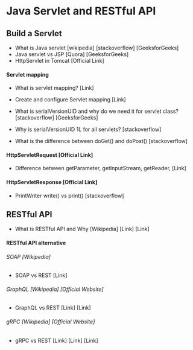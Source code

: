# Java Servlet and RESTful API
## Build a Servlet
- What is Java servlet [wikipedia] [stackoverflow] [GeeksforGeeks]
- Java servlet vs JSP [Quora] [GeeksforGeeks]
- HttpServlet in Tomcat [Official Link]

#### Servlet mapping
- What is servlet mapping? [Link]
- Create and configure Servlet mapping [Link]

- What is serialVersionUID and why do we need it for servlet class? [stackoverflow] [GeeksforGeeks]
- Why is serialVersionUID 1L for all servlets? [stackoverflow]
- What is the difference between doGet() and doPost() [stackoverflow]
#### HttpServletRequest [Official Link]
- Difference between getParameter, getInputStream, getReader, [Link]
#### HttpServletResponse [Official Link]
- PrintWriter write() vs print() [stackoverflow]

## RESTful API
- What is RESTful API and Why [Wikipedia] [Link] [Link]
#### RESTful API alternative
######  SOAP [Wikipedia]
- SOAP vs REST [Link]
###### GraphQL [Wikipedia] [Official Website]
- GraphQL vs REST [Link] [Link]
###### gRPC [Wikipedia] [Official Website]
- gRPC vs REST [Link] [Link] [Link]
